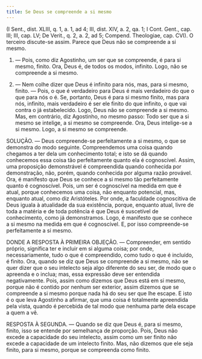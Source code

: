 ```yaml
---
title: Se Deus se compreende a si mesmo
---
```


(I Sent., dist. XLIII, q. 1, a. 1, ad 4; III, dist. XIV, a. 2, qa. 1; I Cont. Gent., cap. III; III, cap. LV; De Verit., q. 2, a. 2, ad 5; Compend. Theologiae, cap. CVI).
  O terceiro discute-se assim. Parece que Deus não se compreende a si mesmo.  

1. — Pois, como diz Agostinho, um ser que se compreende, é para si mesmo, finito. Ora, Deus é, de todos os modos, infinito. Logo, não se compreende a si mesmo. 

2. — Nem colhe dizer que Deus é infinito para nós, mas, para si mesmo, finito. — Pois, o que é verdadeiro para Deus é mais verdadeiro do que o que para nós o é. Se, portanto, Deus é para si mesmo finito, mas para nós, infinito, mais verdadeiro é ser ele finito do que infinito, o que vai contra o já estabelecido. Logo, Deus não se compreende a si mesmo.  Mas, em contrário, diz Agostinho, no mesmo passo: Todo ser que a si mesmo se intelige, a si mesmo se compreende. Ora, Deus intelige-se a si mesmo. Logo, a si mesmo se compreende.  

SOLUÇÃO. — Deus compreende-se perfeitamente a si mesmo, o que se demonstra do modo seguinte. Compreendemos uma coisa quando chegamos a ter dela um conhecimento total; e isto se dá quando conhecemos essa coisa tão perfeitamente quanto ela é cognoscível. Assim, uma proposição demonstrável é compreendida quando conhecida por demonstração, não, porém, quando conhecida por alguma razão provável. Ora, é manifesto que Deus se conhece a si mesmo tão perfeitamente quanto é cognoscível. Pois, um ser é cognoscível na medida em que é atual, porque conhecemos uma coisa, não enquanto potencial, mas, enquanto atual, como diz Aristóteles. Por onde, a faculdade cognoscitiva de Deus iguala à atualidade da sua existência, porque, enquanto atual, livre de toda a matéria e de toda potência é que Deus é suscetível de conhecimento, como já demonstramos. Logo, é manifesto que se conhece a si mesmo na medida em que é cognoscível. E, por isso compreende-se perfeitamente a si mesmo.  

DONDE A RESPOSTA À PRIMEIRA OBJEÇÃO. — Compreender, em sentido próprio, significa ter e incluir em si alguma coisa; por onde, necessariamente, tudo o que é compreendido, como tudo o que é incluído, é finito. Ora, quando se diz que Deus se compreende a si mesmo, não se quer dizer que o seu intelecto seja algo diferente do seu ser, de modo que o apreenda e o inclua; mas, essa expressão deve ser entendida negativamente. Pois, assim como dizemos que Deus está em si mesmo, porque não é contido por nenhum ser exterior, assim dizemos que se compreende a si mesmo porque nada há do seu ser que lhe escape. E isto é o que leva Agostinho a afirmar, que uma coisa é totalmente apreendida pela vista, quando é percebida de tal modo que nenhuma parte dela escape a quem a vê.  

RESPOSTA À SEGUNDA. — Quando se diz que Deus é, para si mesmo, finito, isso se entende por semelhança de proporção. Pois, Deus não excede a capacidade do seu intelecto, assim como um ser finito não excede a capacidade de um intelecto finito. Mas, não dizemos que ele seja finito, para si mesmo, porque se compreenda como finito.